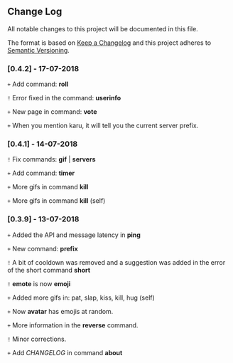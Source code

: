 ## Change Log
All notable changes to this project will be documented in this file.

The format is based on [Keep a Changelog](http://keepachangelog.com/) and this project adheres to [Semantic Versioning](http://semver.org/).

### [0.4.2] - 17-07-2018
`+` Add command: **roll**

`!` Error fixed in the command: **userinfo**

`+` New page in command: **vote**

`+` When you mention karu, it will tell you the current server prefix.

### [0.4.1] - 14-07-2018
`!` Fix commands: **gif** | **servers**

`+` Add command: **timer**

`+` More gifs in command **kill**

`+` More gifs in command **kill** (self)


### [0.3.9] - 13-07-2018
`+` Added the API and message latency in  **ping**

`+` New command:  **prefix**

`!` A bit of cooldown was removed and a suggestion was added in the error of the short command **short**

`!` **emote** is now **emoji**

`+` Added more gifs in: pat, slap, kiss, kill, hug (self)

`+` Now **avatar** has emojis at random.

`+` More information in the **reverse** command.

`!` Minor corrections.

`+` Add *CHANGELOG* in command **about**
